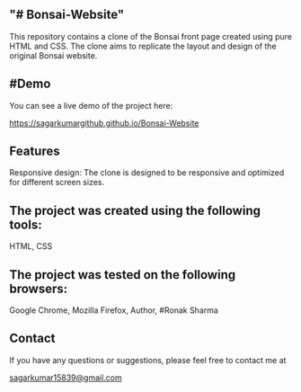 "# Bonsai-Website"
-------------------

This repository contains a clone of the Bonsai front page created using pure HTML and CSS. The clone aims to replicate the layout and design of the original Bonsai website.

#Demo  
-------

You can see a live demo of the project here:

https://sagarkumargithub.github.io/Bonsai-Website 

Features
---------

Responsive design: The clone is designed to be responsive and optimized for different screen sizes.

The project was created using the following tools:
---------------------------------------------------

HTML,
CSS

The project was tested on the following browsers:
--------------------------------------------------

Google Chrome,
Mozilla Firefox,
Author,
#Ronak Sharma

Contact
--------

If you have any questions or suggestions, please feel free to contact me at

sagarkumar15839@gmail.com
